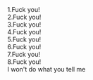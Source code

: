 <!DOCTYPE html>
<html lang="en">
    <head>
    </head>
    <body>
        <div id="container">
            <div>1.Fuck you!</div>
            <div>2.Fuck you!</div>
            <div>3.Fuck you!</div>
            <div>4.Fuck you!</div>
            <div>5.Fuck you!</div>
            <div>6.Fuck you!</div>
            <div>7.Fuck you!</div>
            <div>8.Fuck you!</div>
        </div>
        I won't do what you tell me
    </body>
</html>
